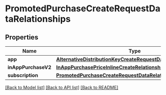 # PromotedPurchaseCreateRequestDataRelationships

## Properties
Name | Type | Description | Notes
------------ | ------------- | ------------- | -------------
**app** | [**AlternativeDistributionKeyCreateRequestDataRelationshipsApp**](AlternativeDistributionKeyCreateRequestDataRelationshipsApp.md) |  | 
**inAppPurchaseV2** | [**InAppPurchasePriceInlineCreateRelationshipsInAppPurchaseV2**](InAppPurchasePriceInlineCreateRelationshipsInAppPurchaseV2.md) |  | [optional] 
**subscription** | [**PromotedPurchaseCreateRequestDataRelationshipsSubscription**](PromotedPurchaseCreateRequestDataRelationshipsSubscription.md) |  | [optional] 

[[Back to Model list]](../README.md#documentation-for-models) [[Back to API list]](../README.md#documentation-for-api-endpoints) [[Back to README]](../README.md)


